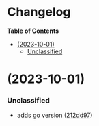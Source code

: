 # Changelog

<!-- START doctoc generated TOC please keep comment here to allow auto update -->
<!-- DON'T EDIT THIS SECTION, INSTEAD RE-RUN doctoc TO UPDATE -->

**Table of Contents**

- [(2023-10-01)](#2023-10-01)
  - [Unclassified](#unclassified)

<!-- END doctoc generated TOC please keep comment here to allow auto update -->

# (2023-10-01)

### Unclassified

- adds go version ([212dd97](https://github.com/imrushi/markdown-or-hugo-to-medium/commit/212dd97cfb16470af47aabfda9afd41f0f643e02))

